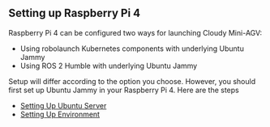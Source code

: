 ## **Setting up Raspberry Pi 4**

Raspberry Pi 4 can be configured two ways for launching Cloudy Mini-AGV:
- Using robolaunch Kubernetes components with underlying Ubuntu Jammy
- Using ROS 2 Humble with underlying Ubuntu Jammy

Setup will differ according to the option you choose. However, you should first set up Ubuntu Jammy in your Raspberry Pi 4. Here are the steps

- [Setting Up Ubuntu Server](./agv/raspberry-pi-4-setup/ubuntu.md)
- [Setting Up Environment](./agv/raspberry-pi-4-setup/environment/)

